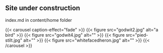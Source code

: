 
## Site under construction

index.md in content/home folder


{{< carousel caption-effect="fade" >}}
  {{< figure src="godwit2.jpg" alt="a bird" >}}
  {{< figure src="godwit4.jpg" alt="" >}}
  {{< figure src="pied-stilt.jpg" alt="" >}}
  {{< figure src="whitefacedheron.jpg" alt="" >}}
 {{< /carousel >}}